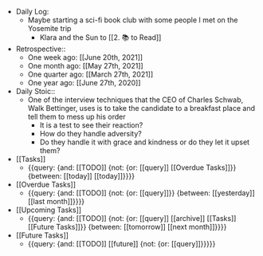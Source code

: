 - Daily Log:
    - Maybe starting a sci-fi book club with some people I met on the Yosemite trip
        - Klara and the Sun to [[2. 📚 to Read]]
- Retrospective::
    - One week ago: [[June 20th, 2021]]
    - One month ago: [[May 27th, 2021]]
    - One quarter ago: [[March 27th, 2021]]
    - One year ago: [[June 27th, 2020]]
- Daily Stoic::
    - One of the interview techniques that the CEO of Charles Schwab, Walk Bettinger, uses is to take the candidate to a breakfast place and tell them to mess up his order
        - It is a test to see their reaction?
        - How do they handle adversity?
        - Do they handle it with grace and kindness or do they let it upset them?
- [[Tasks]]
    - {{query: {and: [[TODO]] {not: {or: [[query]] [[Overdue Tasks]]}} {between: [[today]] [[today]]}}}}
- [[Overdue Tasks]]
    - {{query: {and: [[TODO]] {not: {or: [[query]]}} {between: [[yesterday]] [[last month]]}}}}
- [[Upcoming Tasks]]
    - {{query: {and: [[TODO]] {not: {or: [[query]] [[archive]] [[Tasks]] [[Future Tasks]]}} {between: [[tomorrow]] [[next month]]}}}}
- [[Future Tasks]]
    - {{query: {and: [[TODO]] [[future]] {not: {or: [[query]]}}}}}
